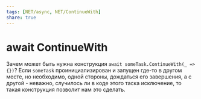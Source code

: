 ```yaml
---
tags: [NET/async, NET/ContinueWith]
share: true
---
```

# await ContinueWith
Зачем может быть нужна конструкция `await someTask.ContinueWith(_ => {})`?
Если `someTask` проинициализирован и запущен где-то в другом месте, но необходимо, одной стороны, дождаться его завершения, а с другой - неважно, случилось ли в коде этого таска исключение, то такая конструкция позволит нам это сделать.